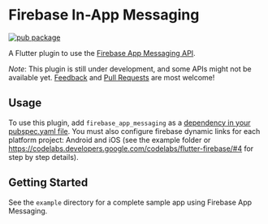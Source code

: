 # Firebase In-App Messaging

[![pub package](https://img.shields.io/pub/v/firebase_app_messaging.svg)](https://pub.dartlang.org/packages/firebase_app_messaging)

A Flutter plugin to use the [Firebase App Messaging API](https://firebase.google.com/products/in-app-messaging/).

*Note*: This plugin is still under development, and some APIs might not be available yet. [Feedback](https://github.com/flutter/flutter/issues) and [Pull Requests](https://github.com/flutter/plugins/pulls) are most welcome!

## Usage

To use this plugin, add `firebase_app_messaging` as a [dependency in your pubspec.yaml file](https://flutter.io/platform-plugins/). You must also configure firebase dynamic links for each platform project: Android and iOS (see the example folder or https://codelabs.developers.google.com/codelabs/flutter-firebase/#4 for step by step details).

## Getting Started

See the `example` directory for a complete sample app using Firebase App Messaging.